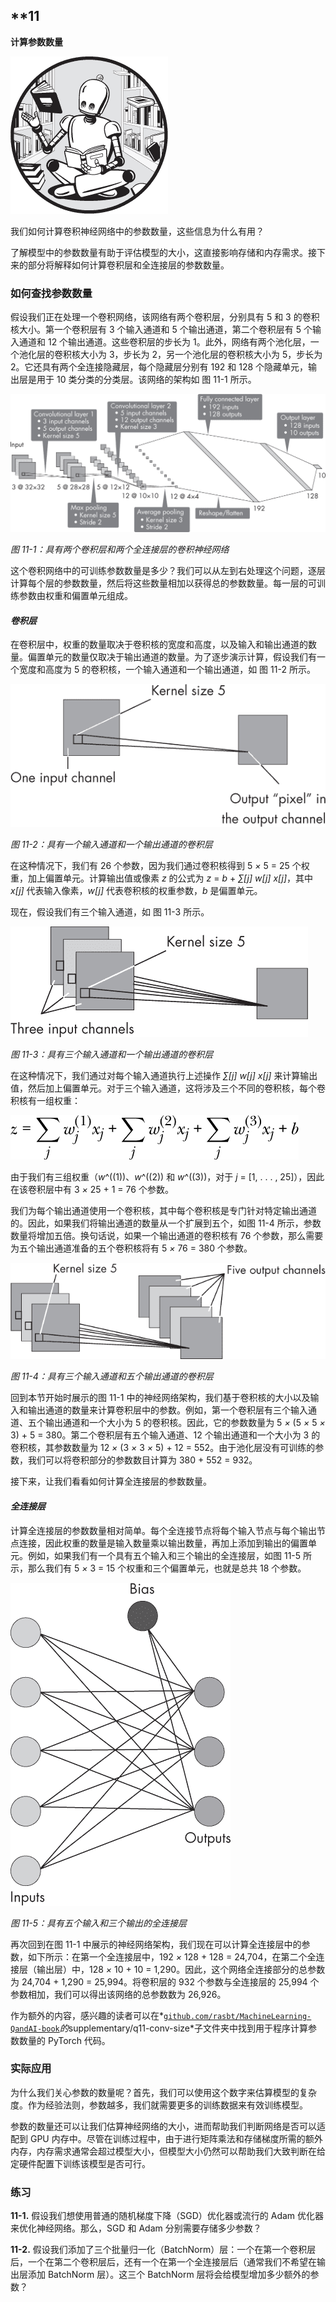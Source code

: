 ## **11

**计算参数数量**

![Image](img/common.jpg)

我们如何计算卷积神经网络中的参数数量，这些信息为什么有用？

了解模型中的参数数量有助于评估模型的大小，这直接影响存储和内存需求。接下来的部分将解释如何计算卷积层和全连接层的参数数量。

### **如何查找参数数量**

假设我们正在处理一个卷积网络，该网络有两个卷积层，分别具有 5 和 3 的卷积核大小。第一个卷积层有 3 个输入通道和 5 个输出通道，第二个卷积层有 5 个输入通道和 12 个输出通道。这些卷积层的步长为 1。此外，网络有两个池化层，一个池化层的卷积核大小为 3，步长为 2，另一个池化层的卷积核大小为 5，步长为 2。它还具有两个全连接隐藏层，每个隐藏层分别有 192 和 128 个隐藏单元，输出层是用于 10 类分类的分类层。该网络的架构如 图 11-1 所示。

![Image](img/11fig01.jpg)

*图 11-1：具有两个卷积层和两个全连接层的卷积神经网络*

这个卷积网络中的可训练参数数量是多少？我们可以从左到右处理这个问题，逐层计算每个层的参数数量，然后将这些数量相加以获得总的参数数量。每一层的可训练参数由权重和偏置单元组成。

#### ***卷积层***

在卷积层中，权重的数量取决于卷积核的宽度和高度，以及输入和输出通道的数量。偏置单元的数量仅取决于输出通道的数量。为了逐步演示计算，假设我们有一个宽度和高度为 5 的卷积核，一个输入通道和一个输出通道，如 图 11-2 所示。

![Image](img/11fig02.jpg)

*图 11-2：具有一个输入通道和一个输出通道的卷积层*

在这种情况下，我们有 26 个参数，因为我们通过卷积核得到 5 *×* 5 = 25 个权重，加上偏置单元。计算输出值或像素 *z* 的公式为 *z* = *b* + *∑[j] w[j] x[j]*，其中 *x[j]* 代表输入像素，*w[j]* 代表卷积核的权重参数，*b* 是偏置单元。

现在，假设我们有三个输入通道，如 图 11-3 所示。

![Image](img/11fig03.jpg)

*图 11-3：具有三个输入通道和一个输出通道的卷积层*

在这种情况下，我们通过对每个输入通道执行上述操作 *∑[j] w[j] x[j]* 来计算输出值，然后加上偏置单元。对于三个输入通道，这将涉及三个不同的卷积核，每个卷积核有一组权重：

![Image](img/f0071-01.jpg)

由于我们有三组权重（*w*^((1))、*w*^((2)) 和 *w*^((3))，对于 *j* = [1, . . . , 25]），因此在该卷积层中有 3 *×* 25 + 1 = 76 个参数。

我们为每个输出通道使用一个卷积核，其中每个卷积核是专门针对特定输出通道的。因此，如果我们将输出通道的数量从一个扩展到五个，如图 11-4 所示，参数数量将增加五倍。换句话说，如果一个输出通道的卷积核有 76 个参数，那么需要为五个输出通道准备的五个卷积核将有 5 *×* 76 = 380 个参数。

![Image](img/11fig04.jpg)

*图 11-4：具有三个输入通道和五个输出通道的卷积层*

回到本节开始时展示的图 11-1 中的神经网络架构，我们基于卷积核的大小以及输入和输出通道的数量来计算卷积层中的参数。例如，第一个卷积层有三个输入通道、五个输出通道和一个大小为 5 的卷积核。因此，它的参数数量为 5 *×* (5 *×* 5 *×* 3) + 5 = 380。第二个卷积层有五个输入通道、12 个输出通道和一个大小为 3 的卷积核，其参数数量为 12 *×* (3 *×* 3 *×* 5) + 12 = 552。由于池化层没有可训练的参数，我们可以将卷积部分的参数数目计算为 380 + 552 = 932。

接下来，让我们看看如何计算全连接层的参数数量。

#### ***全连接层***

计算全连接层的参数数量相对简单。每个全连接节点将每个输入节点与每个输出节点连接，因此权重的数量是输入数量乘以输出数量，再加上添加到输出的偏置单元。例如，如果我们有一个具有五个输入和三个输出的全连接层，如图 11-5 所示，那么我们有 5 *×* 3 = 15 个权重和三个偏置单元，也就是总共 18 个参数。

![Image](img/11fig05.jpg)

*图 11-5：具有五个输入和三个输出的全连接层*

再次回到在图 11-1 中展示的神经网络架构，我们现在可以计算全连接层中的参数，如下所示：在第一个全连接层中，192 *×* 128 + 128 = 24,704，在第二个全连接层（输出层）中，128 *×* 10 + 10 = 1,290。因此，这个网络全连接部分的总参数为 24,704 + 1,290 = 25,994。将卷积层的 932 个参数与全连接层的 25,994 个参数相加，我们可以得出该网络的总参数数为 26,926。

作为额外的内容，感兴趣的读者可以在*[`github.com/rasbt/MachineLearning-QandAI-book`](https://github.com/rasbt/MachineLearning-QandAI-book)*的*supplementary/q11-conv-size*子文件夹中找到用于程序计算参数数量的 PyTorch 代码。

### **实际应用**

为什么我们关心参数的数量呢？首先，我们可以使用这个数字来估算模型的复杂度。作为经验法则，参数越多，我们就需要更多的训练数据来有效训练模型。

参数的数量还可以让我们估算神经网络的大小，进而帮助我们判断网络是否可以适配到 GPU 内存中。尽管在训练过程中，由于进行矩阵乘法和存储梯度所需的额外内存，内存需求通常会超过模型大小，但模型大小仍然可以帮助我们大致判断在给定硬件配置下训练该模型是否可行。

### **练习**

**11-1.** 假设我们想使用普通的随机梯度下降（SGD）优化器或流行的 Adam 优化器来优化神经网络。那么，SGD 和 Adam 分别需要存储多少参数？

**11-2.** 假设我们添加了三个批量归一化（BatchNorm）层：一个在第一个卷积层后，一个在第二个卷积层后，还有一个在第一个全连接层后（通常我们不希望在输出层添加 BatchNorm 层）。这三个 BatchNorm 层将会给模型增加多少额外的参数？
